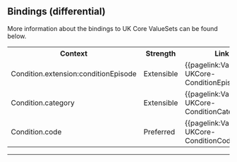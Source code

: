 ## Bindings (differential)

More information about the bindings to UK Core ValueSets can be found below.

<table class="assets" title="Bindings list">
<tr>
<th class="width30">Context</th>
<th class="width20">Strength</th>
<th class="width50">Link</th>
</tr>
<tr>
<td>Condition.extension:conditionEpisode</td>
<td>Extensible</td>
<td>{{pagelink:ValueSet-UKCore-ConditionEpisodicity}}</td>
</tr>
<tr>
<td>Condition.category</td>
<td>Extensible</td>
<td>{{pagelink:ValueSet-UKCore-ConditionCategory}}</td>
</tr>
<tr>
<td>Condition.code</td>
<td>Preferred</td>
<td>{{pagelink:ValueSet-UKCore-ConditionCode}}</td>
</tr>
</table>

---

